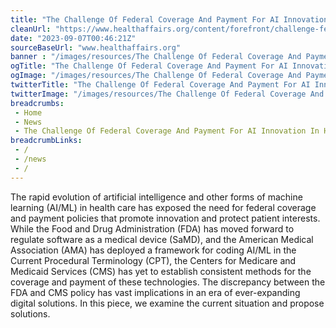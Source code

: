 ```yaml
--- 
title: "The Challenge Of Federal Coverage And Payment For AI Innovation In Health Care"
cleanUrl: "https://www.healthaffairs.org/content/forefront/challenge-federal-coverage-and-payment-ai-innovation-health-care"
date: "2023-09-07T00:46:21Z"
sourceBaseUrl: "www.healthaffairs.org"
banner : "/images/resources/The Challenge Of Federal Coverage And Payment For AI Innovation In Health Care.jpg"
ogTitle: "The Challenge Of Federal Coverage And Payment For AI Innovation In Health Care"
ogImage: "/images/resources/The Challenge Of Federal Coverage And Payment For AI Innovation In Health Care.jpg"
twitterTitle: "The Challenge Of Federal Coverage And Payment For AI Innovation In Health Care"
twitterImage: "/images/resources/The Challenge Of Federal Coverage And Payment For AI Innovation In Health Care.jpg"
breadcrumbs:
 - Home
 - News
 - The Challenge Of Federal Coverage And Payment For AI Innovation In Health Care
breadcrumbLinks:
 - / 
 - /news
 - / 
---
```

The rapid evolution of artificial intelligence and other forms of machine learning (AI/ML) in health care has exposed the need for federal coverage and payment policies that promote innovation and protect patient interests. While the Food and Drug Administration (FDA) has moved forward to regulate software as a medical device (SaMD), and the American Medical Association (AMA) has deployed a framework for coding AI/ML in the Current Procedural Terminology (CPT), the Centers for Medicare and Medicaid Services (CMS) has yet to establish consistent methods for the coverage and payment of these technologies. The discrepancy between the FDA and CMS policy has vast implications in an era of ever-expanding digital solutions. In this piece, we examine the current situation and propose solutions.
